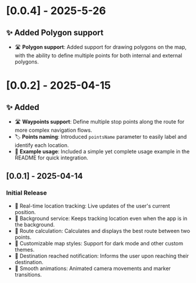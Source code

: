 
# [0.0.4] - 2025-5-26

## ✨ Added Polygon support

- 🛣️ **Polygon support**: Added support for drawing polygons on the map, with the ability to define multiple points for both internal and external polygons.

# [0.0.2] - 2025-04-15

## ✨ Added

- 🛣️ **Waypoints support**: Define multiple stop points along the route for more complex navigation flows.
- 🏷️ **Points naming**: Introduced `pointsName` parameter to easily label and identify each location.
- 📄 **Example usage**: Included a simple yet complete usage example in the README for quick integration.

## [0.0.1] - 2025-04-14

### Initial Release

- 🚀 Real-time location tracking: Live updates of the user's current position.
- 🔄 Background service: Keeps tracking location even when the app is in the background.
- 🧭 Route calculation: Calculates and displays the best route between two points.
- 🎨 Customizable map styles: Support for dark mode and other custom themes.
- 📍 Destination reached notification: Informs the user upon reaching their destination.
- 🧊 Smooth animations: Animated camera movements and marker transitions.
